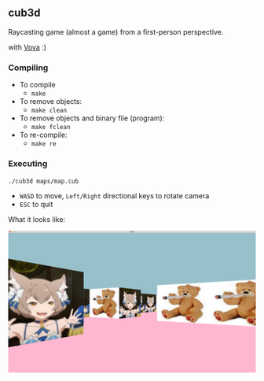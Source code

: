 ## cub3d

Raycasting game (almost a game) from a first-person perspective.

with [Vova](https://github.com/delakruel/) :)

### Compiling

* To compile
	- `make`
* To remove objects:
	- `make clean`
* To remove objects and binary file (program):
	- `make fclean`
* To re-compile:
	- `make re`

### Executing

`./cub3d maps/map.cub`

* ``WASD`` to move, ``Left/Right`` directional keys to rotate camera
* ``ESC`` to quit

What it looks like:

![screen](img_for_readme/screen.png)
